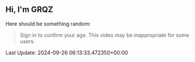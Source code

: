 ## Hi, I'm GRQZ
Here should be something random:  
> Sign in to confirm your age. This video may be inappropriate for some users.


Last Update: 2024-09-26 06:13:33.472350+00:00
